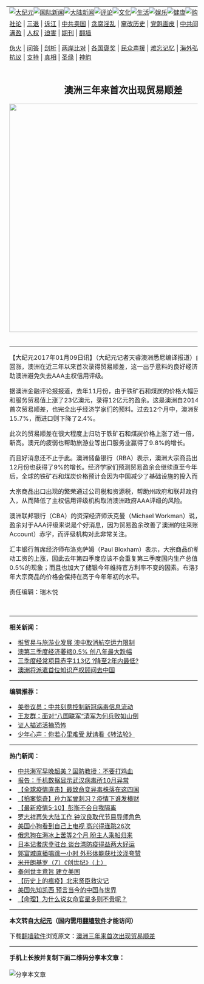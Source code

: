 <a name="1" id="1" target="_blank"></a><span id="1"></span>
<table align=center border="0"><tr><td colspan="2" VALIGN=TOP><a href="https://github.com/s2510/djy/blob/master/gb/nsc413.md#1"><img src="https://raw.githubusercontent.com/s2510/www/master/t/djy/1.jpg" title="大纪元"></a><a href="https://github.com/s2510/djy/blob/master/gb/n24hr.md#1"><img src="https://raw.githubusercontent.com/s2510/www/master/t/djy/3.jpg" title="国际新闻"></a><a href="https://github.com/s2510/djy/blob/master/gb/nsc413.md#1"><img src="https://raw.githubusercontent.com/s2510/www/master/t/djy/4.jpg" title="大陆新闻"></a><a href="https://github.com/s2510/djy/blob/master/gb/news392.md#1"><img src="https://raw.githubusercontent.com/s2510/www/master/t/djy/5.jpg" title="评论"></a><a href="https://github.com/s2510/djy/blob/master/gb/news2007.md#1"><img src="https://raw.githubusercontent.com/s2510/www/master/t/djy/6.jpg" title="文化"></a><a href="https://github.com/s2510/djy/blob/master/gb/news2008.md#1"><img src="https://raw.githubusercontent.com/s2510/www/master/t/djy/7.jpg" title="生活"></a><a href="https://github.com/s2510/djy/blob/master/gb/ncyule.md#1"><img src="https://raw.githubusercontent.com/s2510/www/master/t/djy/8.jpg" title="娱乐"></a><a href="https://github.com/s2510/djy/blob/master/gb/nsc1002.md#1"><img src="https://raw.githubusercontent.com/s2510/www/master/t/djy/9.jpg" title="健康"><a href="https://www.youlucky.com"><img src="https://raw.githubusercontent.com/s2510/www/master/t/djy/10.jpg" title="购物"></a><a href="https://donate.epochtimes.com/?utm_medium=epochtimes&utm_source=referral&utm_campaign=donate_button_djyarticleheader"><img src="https://raw.githubusercontent.com/s2510/www/master/t/djy/12.jpg" title="捐款"></a></td></tr>
<tr><td colspan="2" VALIGN=TOP><a target="_blank" href="https://github.com/s2510/djy/blob/master/gb/9p.md#1">社论</a> | <a target="_blank" href="https://github.com/s2510/djy/blob/master/gb/nf5657.md#1">三退</a> | <a target="_blank" href="https://github.com/s2510/djy/blob/master/gb/nf6124.md#1">诉江</a> | <a target="_blank" href="https://github.com/s2510/djy/blob/master/gb/nf1176117.md#1">中共卖国</a> | <a target="_blank" href="https://github.com/s2510/djy/blob/master/gb/nf5773.md#1">贪腐淫乱</a> | <a target="_blank" href="https://github.com/s2510/djy/blob/master/gb/nf1176115.md#1">窜改历史</a> | <a target="_blank" href="https://github.com/s2510/djy/blob/master/gb/nf1176107.md#1">党魁画皮</a> | <a target="_blank" href="https://github.com/s2510/djy/blob/master/gb/nf1320400.md#1">中共间谍</a> | <a target="_blank" href="https://github.com/s2510/djy/blob/master/gb/nf1176114.md#1">破坏传统</a> | <a target="_blank" href="https://github.com/s2510/ntdtv/blob/master/gb/prog447_1.md#1">恶贯满盈</a> | <a target="_blank" href="https://github.com/s2510/djy/blob/master/gb/ncid278.md#1">人权</a> | <a target="_blank" href="https://github.com/s2510/djy/blob/master/gb/nf1176111.md#1">迫害</a> | <a target="_blank" href="https://gitlab.com/szzdlab/mh-qikan/blob/master/README.md#1">期刊</a> | <a target="_blank" href="https://github.com/s2510/www/blob/master/README.md?zsrh#8">翻墙</a></p><p><a target="_blank" href="https://github.com/s2510/djy/blob/master/gb/nf5562.md#1">伪火</a> | <a target="_blank" href="https://github.com/s2510/djy/blob/master/gb/nf4378.md#1">问答</a> | <a target="_blank" href="https://github.com/s2510/djy/blob/master/gb/nf5792.md#1">剖析</a> | <a target="_blank" href="https://github.com/s2510/djy/blob/master/gb/nf5735.md#1">两岸比对</a> | <a target="_blank" href="https://github.com/s2510/djy/blob/master/gb/nf6119.md#1">各国褒奖</a> | <a target="_blank" href="https://github.com/s2510/djy/blob/master/gb/nf6120.md#1">民众声援</a> | <a target="_blank" href="https://github.com/s2510/djy/blob/master/gb/nf1188594.md#1">难忘记忆</a> | <a target="_blank" href="https://github.com/s2510/djy/blob/master/gb/nf3180.md#1">海外弘传</a> | <a target="_blank" href="https://github.com/s2510/djy/blob/master/gb/nf5410.md#1">万人上访</a> | <a target="_blank" href="https://github.com/s2510/ntdtv/blob/master/gb/prog1530_1.md#1">和平抗议</a> | <a target="_blank" href="https://github.com/s2510/djy/blob/master/gb/nf4386.md#1">支持</a> | <a target="_blank" href="https://github.com/s2510/djy/blob/master/gb/nf4389.md#1">真相</a> | <a target="_blank" href="https://github.com/s2510/djy/blob/master/gb/nf5790.md#1">圣缘</a> | <a target="_blank" href="https://github.com/s2510/djy/blob/master/gb/nf4786.md#1">神韵</a></td></tr>
<tr><td VALIGN=TOP width="626"><h2 align=center>澳洲三年来首次出现贸易顺差</h2>
<img width="600" src="https://i.epochtimes.com/assets/uploads/2020/05/8591139a8e8fe654e2491496e32fc3cd-600x400-320x200.jpg" />
<h6></h6>
<hr>
	<p>【大纪元2017年01月09日讯】（大纪元记者天睿<ahref="https://github.com/s2510/djy/blob/master/gb/tag/%E6%BE%B3%E6%B4%B2.md#1">澳洲</a>悉尼编译报道）由于矿产价格回涨，澳洲在近三年以来首次录得<ahref="https://github.com/s2510/djy/blob/master/gb/tag/%E8%B4%B8%E6%98%93%E9%A1%BA%E5%B7%AE.md#1">贸易顺差</a>，这一出乎意料的良好经济数据有助于帮助澳洲避免失去AAA主权信用评级。</p>
<p>据<ahref="https://github.com/s2510/djy/blob/master/gb/tag/%E6%BE%B3%E6%B4%B2.md#1">澳洲</a>金融评论报报道，去年11月份，由于铁矿石和煤炭的价格大幅回升，澳洲商品和服务贸易值上涨了23亿澳元，录得12亿元的盈余。这是澳洲自2014年3月以来的首次<ahref="https://github.com/s2510/djy/blob/master/gb/tag/%E8%B4%B8%E6%98%93%E9%A1%BA%E5%B7%AE.md#1">贸易顺差</a>，也完全出乎经济学家们的预料。过去12个月中，澳洲贸易出口上升了15.7%，而进口则下降了2.4%。</p>
<p>此次的贸易顺差在很大程度上归功于铁矿石和煤炭价格上涨了近一倍，出口量也创下新高。澳元的疲弱也帮助旅游业等出口服务业赢得了9.8%的增长。</p>
<p>而且好消息还不止于此。澳洲储备银行（RBA）表示，澳洲大宗商品出口价格在去年12月份也获得了9%的增长。经济学家们预测贸易盈余会继续直至今年年中。在这之后，全球的铁矿石和煤炭价格预计会因为中国减少了基础设施的投入而出现下降。</p>
<p>大宗商品出口出现的繁荣通过公司税和资源税，帮助州政府和联邦政府增加了财政收入，从而降低了主权信用评级机构取消澳洲政府AAA评级的风险。</p>
<p>澳洲联邦银行（CBA）的资深经济师沃克曼（Michael Workman）说，强劲的贸易盈余对于AAA评级来说是个好消息，因为贸易盈余改善了澳洲的往来账户（Current Account）赤字，而评级机构对此非常关注。</p>
<p>汇丰银行首席经济师布洛克萨姆（Paul Bloxham）表示，大宗商品价格的上涨将会带动工资的上涨，因此去年第四季度应该不会重复第三季度国内生产总值（GDP）下滑0.5%的现象；而且也加大了储银今年维持官方利率不变的因素。布洛克萨姆预计今年大宗商品的价格会保持在高于今年年初的水平。</p>
<p>责任编辑：瑞木悦</p>
<p>&nbsp;</p>
	
<hr>


<strong>相关新闻：</strong>
<li><a href="https://github.com/s2510/djy/blob/master/gb/16/12/5/n8560651.md#1">推贸易与旅游业发展 澳中取消航空运力限制</a></li>
<li><a href="https://github.com/s2510/djy/blob/master/gb/16/12/7/n8567952.md#1">澳第三季度经济萎缩0.5% 创八年最大跌幅</a></li>
<li><a href="https://github.com/s2510/djy/blob/master/gb/16/12/9/n8575323.md#1">三季度经常项目赤字113亿 ?降至2年内最低?</a></li>
<li><a href="https://github.com/s2510/djy/blob/master/gb/16/12/12/n8584349.md#1">澳洲将派遣首位知识产权顾问去中国</a></li>
<hr>


<strong>编辑推荐：</strong>
<li><a href="https://github.com/onzhi266/djy/blob/master/gb/20/2/22/n11887949.md#1">美参议员：中共刻意控制新冠病毒信息流动</a></li>
<li><a href="https://github.com/tsiac2612/djy/blob/master/gb/19/12/31/n11757068.md#1" target="_blank">王友群：面对“八国联军”清军为何兵败如山倒</a></li><li><a href="https://github.com/s2510/djy/blob/master/gb/16/8/7/n8177641.md?dfh#1" target="_blank">证人描述活摘恐怖</a></li><li><a href="https://github.com/tsiac2612/djy/blob/master/gb/19/5/20/n11267496.md#1" target="_blank">少年心声：你若心里难受 就请看《转法轮》</a></li>
<hr>

<strong>热门新闻：</strong>
<li><a href="https://github.com/s2510/djy/blob/master/gb/20/5/9/n12094858.md#1">中共海军早晚超美？国防教授：不要打鸡血</a></li>
<li><a href="https://github.com/s2510/djy/blob/master/gb/20/5/9/n12095954.md#1">报告：手机数据显示武汉病毒所10月异常</a></li>
<li><a href="https://github.com/s2510/djy/blob/master/gb/20/5/9/n12095348.md#1">【全球疫情直击】最致命变异毒株落在这四国</a></li>
<li><a href="https://github.com/s2510/djy/blob/master/gb/20/5/9/n12094405.md#1">【拍案惊奇】孙力军曾刺习？疫情下谁发横财</a></li>
<li><a href="https://github.com/s2510/djy/blob/master/gb/20/5/8/n12093931.md#1">【最新疫情5·10】彭斯不会自我隔离</a></li>
<li><a href="https://github.com/s2510/djy/blob/master/gb/20/5/8/n12094115.md#1">罗志祥再失大陆工作 钟汉良取代节目导师角色</a></li>
<li><a href="https://github.com/s2510/djy/blob/master/gb/20/5/10/n12096663.md#1">美国小狗看到自己上电视 高兴得连跳26次</a></li>
<li><a href="https://github.com/s2510/djy/blob/master/gb/20/5/9/n12094992.md#1">俄忠狗在海冰上苦等2个月 盼主人乘船归来</a></li>
<li><a href="https://github.com/s2510/djy/blob/master/gb/20/5/8/n12093791.md#1">日本记者庆幸驻台 谈台湾防疫得益两大好运</a></li>
<li><a href="https://github.com/s2510/djy/blob/master/gb/20/5/9/n12095835.md#1">郭富城直播唱跳一小时 外形体能获杜汶泽夸赞</a></li>
<li><a href="https://github.com/s2510/djy/blob/master/gb/13/3/31/n3835627.md#1">米开朗基罗（7）《创世纪》（上）</a></li>
<li><a href="https://github.com/s2510/djy/blob/master/gb/20/3/26/n11977962.md#1">奉创世主意旨  建立美国</a></li>
<li><a href="https://github.com/s2510/djy/blob/master/gb/20/5/5/n12085551.md#1">【历史上的瘟疫】北宋贤臣救灾记</a></li>
<li><a href="https://github.com/s2510/djy/blob/master/gb/20/5/8/n12092756.md#1">美国先知凯西  预言当今的中国与世界</a></li>
<li><a href="https://github.com/s2510/djy/blob/master/gb/20/4/14/n12029130.md#1">【命理】为什么说女命官星多则不贵呢？</a></li>
<hr>

<strong>本文转自<a href="https://www.epochtimes.com">大纪元</a>（国内需用<a href="https://github.com/s2510/www/blob/master/README.md#8">翻墙软件</a>才能访问）</strong><p>下载<a href="https://github.com/s2510/www/blob/master/README.md#8">翻墙软件</a>浏览原文：<a href="https://www.epochtimes.com/gb/17/1/9/n8684184.htm">澳洲三年来首次出现贸易顺差</a></p><hr>

<strong>手机上长按并复制下面二维码分享本文章：</strong><br><br><img src="http://d1p1.ip.zn2.us/v.php?action=qrcode&url=https://github.com/s2510/djy/blob/master/gb/17/1/9/n8684184.md%231" title="分享本文章"></td><td VALIGN=TOP><a href="https://github.com/s2510/djy/blob/master/gb/16/1/21/n4622075.md?dfh#1" target="_blank"><img src="https://raw.githubusercontent.com/s2510/djy/master/gb/300/wei-f1.jpg" title="中共的伪火骗局"  alt="中共的伪火骗局"></a><br><a href="https://github.com/s2510/www/blob/master/README.md?dfh#9" target="_blank"><img src="https://raw.githubusercontent.com/s2510/djy/master/gb/300/yong-h.jpg" title="永恒的见证"  alt="永恒的见证"></a><br><a href="https://github.com/s2510/djy/blob/master/gb/13/9/29/n3974789.md?dfh#1" target="_blank"><img src="https://raw.githubusercontent.com/s2510/djy/master/gb/300/shang-lnz.jpg" title="善良女子被中共投男牢"  alt="善良女子被中共投男牢"></a><br><a href="https://github.com/s2510/djy/blob/master/gb/16/3/16/n4663449.md?dfh#1" target="_blank"><img src="https://raw.githubusercontent.com/s2510/djy/master/gb/300/huo-z3.jpg" title="警卫目击活摘器官"  alt="警卫目击活摘器官"></a><br><a href="https://github.com/s2510/djy/blob/master/gb/16/8/7/n8177641.md?dfh#1" target="_blank"><img src="https://raw.githubusercontent.com/s2510/djy/master/gb/300/huo-z4.jpg" title="证人描述活摘恐怖"  alt="证人描述活摘恐怖"></a><br><a href="https://github.com/s2510/djy/blob/master/gb/10/4/19/n2881569.md?dfh#1" target="_blank"><img src="https://raw.githubusercontent.com/s2510/djy/master/gb/300/huo-z1.jpg" title="揭开活摘器官黑幕"  alt="揭开活摘器官黑幕"></a><br><a href="https://github.com/s2510/djy/blob/master/gb/10/11/7/n3077476.md?dfh#1" target="_blank"><img src="https://raw.githubusercontent.com/s2510/djy/master/gb/300/ma-ks.jpg" title="马克思的成魔之路"  alt="马克思的成魔之路"></a><br><a href="https://github.com/s2510/djy/blob/master/gb/14/6/9/n4173977.md?dfh#1" target="_blank"><img src="https://raw.githubusercontent.com/s2510/djy/master/gb/300/chang-zs.jpg" title="藏字石 蕴天机"  alt="藏字石 蕴天机"></a><br><a href="https://github.com/s2510/djy/blob/master/gb/18/5/10/n10381511.md?dfh#1" target="_blank"><img src="https://raw.githubusercontent.com/s2510/djy/master/gb/300/st1.jpg" title="关注3亿人三退"  alt="关注3亿人三退"></a><br><a href="https://github.com/s2510/djy/blob/master/gb/18/3/21/n10237682.md?dfh#1" target="_blank"><img src="https://raw.githubusercontent.com/s2510/djy/master/gb/300/jie-t.jpg" title="解体中共复兴中华"  alt="解体中共复兴中华"></a><br><a href="https://github.com/s2510/djy/blob/master/gb/9/2/9/n2422991.md?dfh#1" target="_blank"><img src="https://raw.githubusercontent.com/s2510/djy/master/gb/300/gao-zs.jpg" title="中共迫害良心律师"  alt="中共迫害良心律师"></a><br><a href="https://github.com/s2510/djy/blob/master/gb/18/12/9/n10900044.md?dfh#1" target="_blank"><img src="https://raw.githubusercontent.com/s2510/djy/master/gb/300/sj1.jpg" title="303万人举报江泽民"  alt="303万人举报江泽民"></a><br><a href="https://github.com/s2510/djy/blob/master/gb/18/8/28/n10672014.md?dfh#1" target="_blank"><img src="https://raw.githubusercontent.com/s2510/djy/master/gb/300/sj2.jpg" title="这些官员为何起诉江泽民"  alt="这些官员为何起诉江泽民"></a><br><a href="https://github.com/s2510/djy/blob/master/gb/8/12/18/n2367165.md?dfh#1" target="_blank"><img src="https://raw.githubusercontent.com/s2510/djy/master/gb/300/liangan.jpg" title="海峡两岸的强烈对比"  alt="海峡两岸的强烈对比"></a><br><a href="https://github.com/s2510/djy/blob/master/gb/15/12/10/n4593139.md?dfh#1" target="_blank"><img src="https://raw.githubusercontent.com/s2510/djy/master/gb/300/jia-ndzl.jpg" title="加拿大总理的贺信"  alt="加拿大总理的贺信"></a><br><a href="https://github.com/s2510/djy/blob/master/gb/11/6/17/n3289382.md?dfh#1" target="_blank"><img src="https://raw.githubusercontent.com/s2510/djy/master/gb/300/xiao-wd.jpg" title="探寻真相兼听则明"  alt="探寻真相兼听则明"></a><br><a href="https://github.com/s2510/djy/blob/master/gb/18/10/27/n10812623.md?dfh#1" target="_blank"><img src="https://raw.githubusercontent.com/s2510/djy/master/gb/300/yindu.jpg" title="印度媒体报道东方"  alt="印度媒体报道东方"></a><br><a href="https://github.com/s2510/djy/blob/master/gb/18/6/9/n10469652.md?dfh#1" target="_blank"><img src="https://raw.githubusercontent.com/s2510/djy/master/gb/300/xie-j.jpg" title="不一样的海外校园"  alt="不一样的海外校园"></a><br><a href="https://github.com/s2510/djy/blob/master/gb/7/4/5/n1669415.md?dfh#1" target="_blank"><img src="https://raw.githubusercontent.com/s2510/djy/master/gb/300/li-up.jpg" title="从大师到徒弟的传奇"  alt="从大师到徒弟的传奇"></a><br><a href="https://github.com/s2510/djy/blob/master/gb/17/5/26/n9191512.md?dfh#1" target="_blank"><img src="https://raw.githubusercontent.com/s2510/djy/master/gb/300/zfl2.jpg" title="亿万人与东方一本奇书"  alt="亿万人与东方一本奇书"></a><br><a href="https://github.com/s2510/djy/blob/master/gb/13/11/27/n4020290.md?dfh#1" target="_blank"><img src="https://raw.githubusercontent.com/s2510/djy/master/gb/300/zhen-h.jpg" title="大陆见不到的震撼场面"  alt="大陆见不到的震撼场面"></a><br><a href="https://github.com/s2510/djy/blob/master/gb/15/7/17/n4482910.md?dfh#1" target="_blank"><img src="https://raw.githubusercontent.com/s2510/djy/master/gb/300/dalu-sk.jpg" title="人心向善 大陆当初盛况"  alt="人心向善 大陆当初盛况"></a><br><a href="https://github.com/s2510/djy/blob/master/gb/19/1/5/n10955468.md?dfh#1" target="_blank"><img src="https://raw.githubusercontent.com/s2510/djy/master/gb/300/zfl1.jpg" title="追寻真理 这书讲什么"  alt="追寻真理 这书讲什么"></a><br><a href="https://github.com/s2510/www/blob/master/README.md?dfh#1" target="_blank"><img src="https://raw.githubusercontent.com/s2510/djy/master/gb/300/fq1.jpg" title="下载免费翻墙软件"  alt="下载免费翻墙软件"></a><br></td></tr></table>
